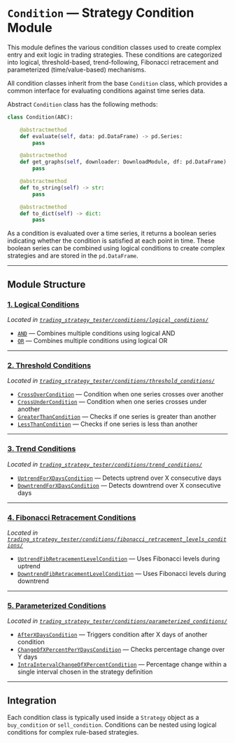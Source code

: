 
# `Condition` — Strategy Condition Module

This module defines the various condition classes used to create complex entry and exit logic in trading strategies. These conditions are categorized into logical, threshold-based, trend-following, Fibonacci retracement and parameterized (time/value-based) mechanisms.

All condition classes inherit from the base `Condition` class, which provides a common interface for evaluating conditions against time series data.

Abstract `Condition` class has the following methods:

```python
class Condition(ABC):

    @abstractmethod
    def evaluate(self, data: pd.DataFrame) -> pd.Series:
        pass

    @abstractmethod
    def get_graphs(self, downloader: DownloadModule, df: pd.DataFrame) -> [TradingPlot]:
        pass

    @abstractmethod
    def to_string(self) -> str:
        pass

    @abstractmethod
    def to_dict(self) -> dict:
        pass
```

As a condition is evaluated over a time series, it returns a boolean series indicating whether the condition is satisfied at each point in time. These boolean series can be combined using logical conditions to create complex strategies and are stored in the `pd.DataFrame`.

---

## Module Structure

### [1. Logical Conditions](logical_conditions.md)
*Located in [`trading_strategy_tester/conditions/logical_conditions/`](https://github.com/DrDanicka/trading_strategy_tester/tree/main/trading_strategy_tester/conditions/logical_conditions)*

- [`AND`](logical_conditions.md#and) — Combines multiple conditions using logical AND
- [`OR`](logical_conditions.md#or) — Combines multiple conditions using logical OR

---

### [2. Threshold Conditions](threshold_conditions.md)
*Located in [`trading_strategy_tester/conditions/threshold_conditions/`](https://github.com/DrDanicka/trading_strategy_tester/tree/main/trading_strategy_tester/conditions/threshold_conditions)*

- [`CrossOverCondition`](threshold_conditions.md#crossovercondition) — Condition when one series crosses over another
- [`CrossUnderCondition`](threshold_conditions.md#crossundercondition) — Condition when one series crosses under another
- [`GreaterThanCondition`](threshold_conditions.md#greaterthancondition) — Checks if one series is greater than another
- [`LessThanCondition`](threshold_conditions.md#lessthancondition) — Checks if one series is less than another

---

### [3. Trend Conditions](trend_conditions.md)
*Located in [`trading_strategy_tester/conditions/trend_conditions/`](https://github.com/DrDanicka/trading_strategy_tester/tree/main/trading_strategy_tester/conditions/trend_conditions)*

- [`UptrendForXDaysCondition`](trend_conditions.md#uptrendforxdayscondition) — Detects uptrend over X consecutive days
- [`DowntrendForXDaysCondition`](trend_conditions.md#downtrendforxdayscondition) — Detects downtrend over X consecutive days

---

### [4. Fibonacci Retracement Conditions](fibonacci_retracement_levels_conditions.md)
*Located in [`trading_strategy_tester/conditions/fibonacci_retracement_levels_conditions/`](https://github.com/DrDanicka/trading_strategy_tester/tree/main/trading_strategy_tester/conditions/fibonacci_retracement_levels_conditions)*

- [`UptrendFibRetracementLevelCondition`](fibonacci_retracement_levels_conditions.md#uptrendfibretracementlevelcondition) — Uses Fibonacci levels during uptrend
- [`DowntrendFibRetracementLevelCondition`](fibonacci_retracement_levels_conditions.md#downtrendfibretracementlevelcondition) — Uses Fibonacci levels during downtrend

---

### [5. Parameterized Conditions](parameterized_conditions.md)
*Located in [`trading_strategy_tester/conditions/parameterized_conditions/`](https://github.com/DrDanicka/trading_strategy_tester/tree/main/trading_strategy_tester/conditions/parameterized_conditions)*

- [`AfterXDaysCondition`](parameterized_conditions.md#afterxdayscondition) — Triggers condition after X days of another condition
- [`ChangeOfXPercentPerYDaysCondition`](parameterized_conditions.md#changeofxpercentperydayscondition) — Checks percentage change over Y days
- [`IntraIntervalChangeOfXPercentCondition`](parameterized_conditions.md#intraintervalchangeofxpercentcondition) — Percentage change within a single interval chosen in the strategy definition

---

## Integration

Each condition class is typically used inside a `Strategy` object as a `buy_condition` or `sell_condition`. Conditions can be nested using logical conditions for complex rule-based strategies.
